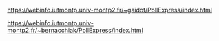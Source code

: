 https://webinfo.iutmontp.univ-montp2.fr/~gaidot/PollExpress/index.html

https://webinfo.iutmontp.univ-montp2.fr/~bernacchiak/PollExpress/index.html
